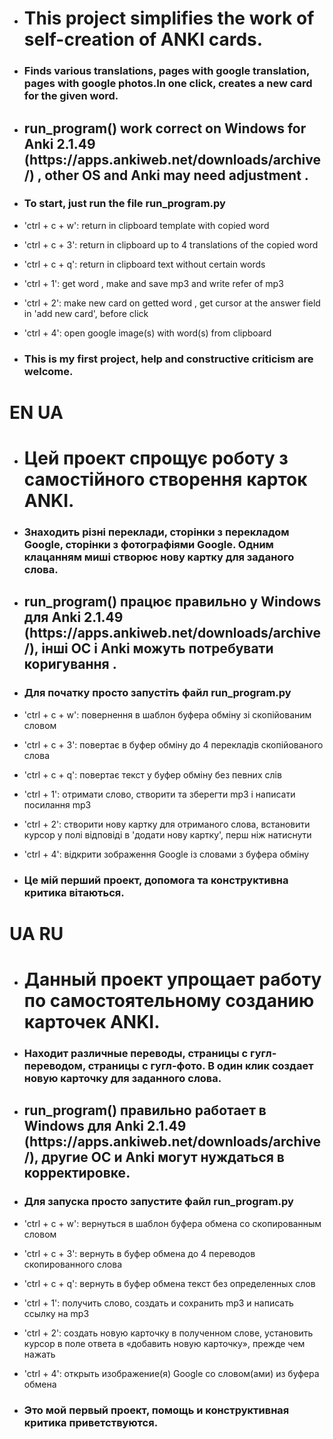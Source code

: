 * <h1> This project simplifies the work of self-creation of ANKI cards.</h1>

*  <h3>Finds various translations, pages with google translation, pages with google photos.In one click, creates a new card for the given word.</h2>

* <h2>run_program() work correct on Windows for Anki 2.1.49 (https://apps.ankiweb.net/downloads/archive/) ,
  other OS and Anki may need adjustment .</h3>

* <h3>To start, just run the file run_program.py</h3>
*  'ctrl + c + w':  return in clipboard template with copied word
*  'ctrl + c + 3':  return in clipboard up to 4 translations of the copied word
*  'ctrl + c + q':  return in clipboard text without certain words
*  'ctrl + 1':  get word , make and save mp3 and write refer of mp3
*  'ctrl + 2': make new card on getted word , get cursor at the answer field in 'add new card', before click
*  'ctrl + 4':  open google image(s) with word(s) from clipboard

* <h3>This is my first project, help and constructive criticism are welcome.</h3>

<h1>EN UA</h1>

* <h1> Цей проект спрощує роботу з самостійного створення карток ANKI.</h1>

* <h3>Знаходить різні переклади, сторінки з перекладом Google, сторінки з фотографіями Google. Одним клацанням миші створює нову картку для заданого слова.</h2>

* <h2>run_program() працює правильно у Windows для Anki 2.1.49 (https://apps.ankiweb.net/downloads/archive/),
   інші ОС і Anki можуть потребувати коригування .</h3>

* <h3>Для початку просто запустіть файл run_program.py</h3>
* 'ctrl + c + w': повернення в шаблон буфера обміну зі скопійованим словом
* 'ctrl + c + 3': повертає в буфер обміну до 4 перекладів скопійованого слова
* 'ctrl + c + q': повертає текст у буфер обміну без певних слів
* 'ctrl + 1': отримати слово, створити та зберегти mp3 і написати посилання mp3
* 'ctrl + 2': створити нову картку для отриманого слова, встановити курсор у полі відповіді в 'додати нову картку', перш ніж натиснути
* 'ctrl + 4': відкрити зображення Google із словами з буфера обміну

* <h3>Це мій перший проект, допомога та конструктивна критика вітаються.</h3>

<h1>UA RU</h1>

* <h1>Данный проект упрощает работу по самостоятельному созданию карточек ANKI.</h1>

* <h3>Находит различные переводы, страницы с гугл-переводом, страницы с гугл-фото. В один клик создает новую карточку для заданного слова.</h2>

* <h2>run_program() правильно работает в Windows для Anki 2.1.49 (https://apps.ankiweb.net/downloads/archive/),
   другие ОС и Anki могут нуждаться в корректировке.</h3>

* <h3>Для запуска просто запустите файл run_program.py</h3>
* 'ctrl + c + w': вернуться в шаблон буфера обмена со скопированным словом
* 'ctrl + c + 3': вернуть в буфер обмена до 4 переводов скопированного слова
* 'ctrl + c + q': вернуть в буфер обмена текст без определенных слов
* 'ctrl + 1': получить слово, создать и сохранить mp3 и написать ссылку на mp3
* 'ctrl + 2': создать новую карточку в полученном слове, установить курсор в поле ответа в «добавить новую карточку», прежде чем нажать
* 'ctrl + 4': открыть изображение(я) Google со словом(ами) из буфера обмена

* <h3>Это мой первый проект, помощь и конструктивная критика приветствуются.</h3>
